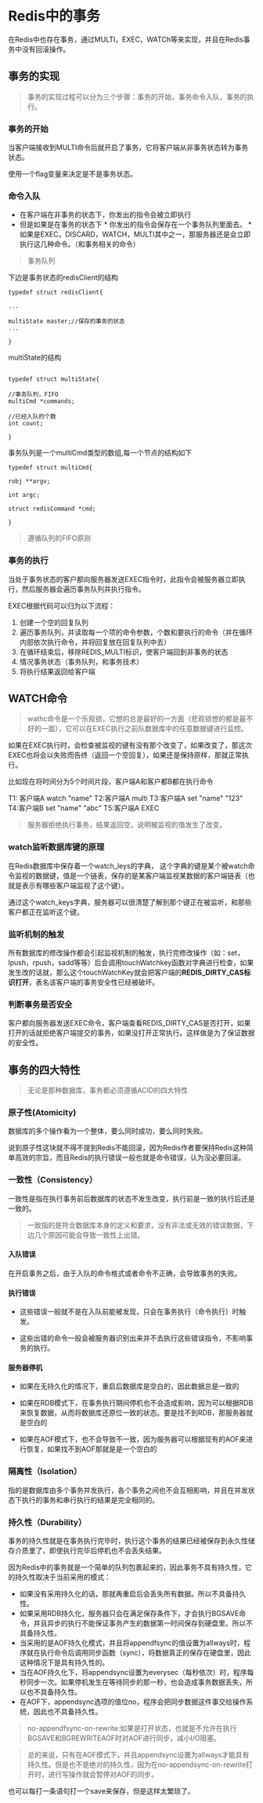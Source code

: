  # Redis中的事务

在Redis中也存在事务，通过MULTI，EXEC，WATCh等来实现，并且在Redis事务中没有回滚操作。

## 事务的实现

> 事务的实现过程可以分为三个步骤：事务的开始，事务命令入队，事务的执行。

### 事务的开始

当客户端接收到MULTI命令后就开启了事务，它将客户端从非事务状态转为事务状态。

使用一个flag变量来决定是不是事务状态。

### 命令入队

* 在客户端在非事务的状态下，你发出的指令会被立即执行
* 但是如果是在事务的状态下
       * 你发出的指令会保存在一个事务队列里面去。
       * 如果是EXEC，DISCARD，WATCH，MULTI其中之一，那服务器还是会立即执行这几种命令。（和事务相关的命令）

> 事务队列

下边是事务状态的redisClient的结构

```
typedef struct redisClient{

...

multiState master;//保存的事务的状态
...

}

```

multiState的结构

```

typedef struct multiState{

//事务队列，FIFO
multiCmd *commands;

//已经入队的个数
int count;

}

```

事务队列是一个multiCmd类型的数组,每一个节点的结构如下

```
typedef struct multiCmd{

robj **argv;

int argc;

struct redisCommand *cmd;

}

```

> 遵循队列的FIFO原则


### 事务的执行

当处于事务状态的客户都向服务器发送EXEC指令时，此指令会被服务器立即执行，然后服务器会遍历事务队列并执行指令。

EXEC根据代码可以归为以下流程：

1. 创建一个空的回复队列
2. 遍历事务队列，并读取每一个项的命令参数，个数和要执行的命令（并在循环内部依次执行命令，并将回复放在回复队列中去）
3. 在循环结束后，移除REDIS_MULTI标识，使客户端回到非事务的状态
4. 情况事务状态（事务队列，和事务技术）
5. 将执行结果返回给客户端

## WATCH命令

> wathc命令是一个乐观锁，它想的总是最好的一方面（悲观锁想的都是最不好的一面），它可以在EXEC执行之前队数据库中的任意数据键进行监控。

如果在EXEC执行时，会检查被监视的键有没有那个改变了，如果改变了，那这次EXEC也将会以失败而告终（返回一个空回复），如果还是保持原样，那就正常执行。

比如现在将时间分为5个时间片段，客户端A和客户都B都在执行命令

T1: 客户端A watch "name"
T2:客户端A multi
T3:客户端A set "name" "123"
T4:客户端B set "name" "abc"
T5:客户端A EXEC

> 服务器拒绝执行事务，结果返回空，说明被监视的值发生了改变。

### watch监听数据库键的原理

在Redis数据库中保存着一个watch_leys的字典， 这个字典的键是某个被watch命令监视的数据键，值是一个链表，保存的是某客户端监视某数据的客户端链表（也就是表示有哪些客户端监视了这个键）。

通过这个watch_keys字典，服务器可以很清楚了解到那个键正在被监听，和那些客户都正在监听这个键。

### 监听机制的触发

所有数据库的修改操作都会引起监视机制的触发，执行完修改操作（如：set，lpush，rpush，sadd等等）后会调用touchWatchkey函数对字典进行检查，如果发生改的话就，那么这个touchWatchKey就会把客户端的**REDIS_DIRTY_CAS标识打开**，表名该客户端的事务安全性已经被破坏。

### 判断事务是否安全

客户都向服务器发送EXEC命令，客户端查看REDIS_DIRTY_CAS是否打开，如果打开的话就拒绝客户端提交的事务，如果没打开正常执行。这样做是为了保证数据的安全性。

## 事务的四大特性

> 无论是那种数据库，事务都必须遵循ACID的四大特性

### 原子性(Atomicity)

数据库的多个操作看为一个整体，要么同时成功，要么同时失败。

说到原子性这块就不得不提到Redis不能回滚，因为Redis作者要保持Redis这种简单高效的宗旨，而且Redis的执行错误一般也就是命令错误，认为没必要回滚。

### 一致性（Consistency）

一致性是指在执行事务前后数据库的状态不发生改变，执行前是一致的执行后还是一致的。

> 一致指的是符合数据库本身的定义和要求，没有非法或无效的错误数据，下边几个原因可能会导致一致性上出错。

#### 入队错误

在开启事务之后，由于入队的命令格式或者命令不正确，会导致事务的失败。

#### 执行错误

* 这些错误一般就不是在入队前能被发现，只会在事务执行（命令执行）时触发。

* 这些出错的命令一般会被服务器识别出来并不去执行这些错误指令，不影响事务的执行。 

#### 服务器停机

* 如果在无持久化的情况下，重启后数据库是空白的，因此数据总是一致的

* 如果在RDB模式下，在事务执行期间停机也不会造成影响，因为可以根据RDB来恢复数据，从而将数据库还原位一致的状态。要是找不到RDB，那服务器就是空白的

* 如果在AOF模式下，也不会导致不一致，因为服务器可以根据现有的AOF来进行恢复，如果找不到AOF那就是是一个空白的


### 隔离性（Isolation）

指的是数据库由多个事务并发执行，各个事务之间也不会互相影响，并且在并发状态下执行的事务和串行执行的结果是完全相同的。

### 持久性（Durability） 

事务的持久性就是在事务执行完毕时，执行这个事务的结果已经被保存到永久性储存介质里了，即使执行完毕后停机也不会丢失结果。

因为Redis中的事务就是一个简单的队列包裹起来的，因此事务不具有持久性，它的持久性取决于当前采用的模式：

* 如果没有采用持久化的话，那就再重启后会丢失所有数据。所以不具备持久性。
* 如果采用RDB持久化，服务器只会在满足保存条件下，才会执行BGSAVE命令，并且异步的执行不能保证事务产生的数据第一时间保存到硬盘里。所以不具备持久性。
* 当采用的是AOF持久化模式，并且将appendfsync的值设置为allways时，程序就在执行命令后调用同步函数（sync），将数据真正的保存在硬盘里，因此这种情况下是具有持久性的。
* 当在AOF持久化下，将appendsync设置为everysec（每秒依次）时，程序每秒同步一次。如果停机发生在等待同步的那一秒，也会造成事务数据丢失，所以也不具备持久性。
* 在AOF下，appendsync选项的值位no，程序会把同步数据这件事交给操作系统，因此也不具备持久性。

> no-appendfsync-on-rewrite:如果是打开状态，也就是不允许在执行BGSAVE和BGREWRITEAOF时对AOF进行同步，减小I/O阻塞。


> 总的来说，只有在AOF模式下，并且appendsync设置为allways才能具有持久性。但是也不是绝对的持久性，因为在no-appendsync-on-rewrite打开时，进行写操作就会暂停对AOF的同步。

也可以每打一条语句打一个save来保存，但是这样太繁琐了。

 